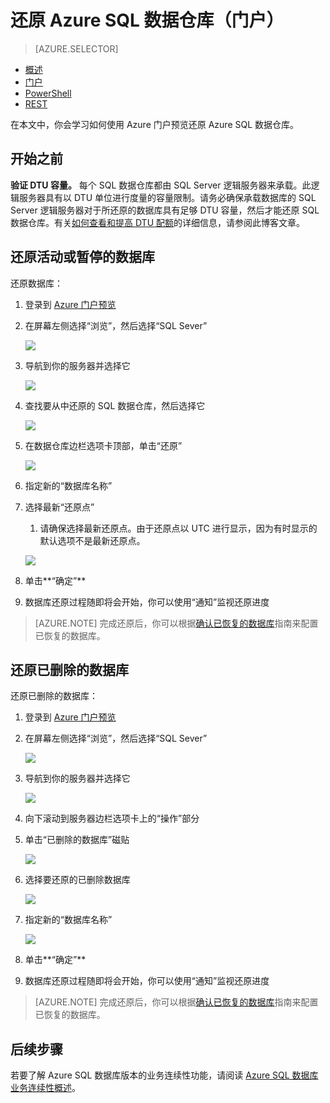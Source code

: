 <properties
   pageTitle="还原 Azure SQL 数据仓库（门户）| Azure"
   description="用于还原 SQL 数据仓库的 Azure 门户预览任务。"
   services="sql-data-warehouse"
   documentationCenter="NA"
   authors="elfisher"
   manager="barbkess"
   editor=""/>

<tags
   ms.service="sql-data-warehouse"
   ms.date="06/17/2016"
   wacn.date="07/18/2016"/>

# 还原 Azure SQL 数据仓库（门户）

> [AZURE.SELECTOR]
- [概述][]
- [门户][]
- [PowerShell][]
- [REST][]

在本文中，你会学习如何使用 Azure 门户预览还原 Azure SQL 数据仓库。

## 开始之前

**验证 DTU 容量。** 每个 SQL 数据仓库都由 SQL Server 逻辑服务器来承载。此逻辑服务器具有以 DTU 单位进行度量的容量限制。请务必确保承载数据库的 SQL Server 逻辑服务器对于所还原的数据库具有足够 DTU 容量，然后才能还原 SQL 数据仓库。有关[如何查看和提高 DTU 配额][]的详细信息，请参阅此博客文章。


## 还原活动或暂停的数据库

还原数据库：

1. 登录到 [Azure 门户预览][]
2. 在屏幕左侧选择“浏览”，然后选择“SQL Sever”
    
    ![](./media/sql-data-warehouse-restore-database-portal/01-browse-for-sql-server.png)
    
3. 导航到你的服务器并选择它
    
    ![](./media/sql-data-warehouse-restore-database-portal/01-select-server.png)

4. 查找要从中还原的 SQL 数据仓库，然后选择它
    
    ![](./media/sql-data-warehouse-restore-database-portal/01-select-active-dw.png)
5. 在数据仓库边栏选项卡顶部，单击“还原”
    
    ![](./media/sql-data-warehouse-restore-database-portal/01-select-restore-from-active.png)

6. 指定新的“数据库名称”
7. 选择最新“还原点”
    1. 请确保选择最新还原点。由于还原点以 UTC 进行显示，因为有时显示的默认选项不是最新还原点。
    
    ![](./media/sql-data-warehouse-restore-database-portal/01-restore-blade-from-active.png)

8. 单击**“确定”**
9. 数据库还原过程随即将会开始，你可以使用“通知”监视还原进度

>[AZURE.NOTE] 完成还原后，你可以根据[确认已恢复的数据库][]指南来配置已恢复的数据库。


## 还原已删除的数据库

还原已删除的数据库：

1. 登录到 [Azure 门户预览][]
2. 在屏幕左侧选择“浏览”，然后选择“SQL Sever”
    
    ![](./media/sql-data-warehouse-restore-database-portal/01-browse-for-sql-server.png)

3. 导航到你的服务器并选择它
    
    ![](./media/sql-data-warehouse-restore-database-portal/02-select-server.png)

4. 向下滚动到服务器边栏选项卡上的“操作”部分
5. 单击“已删除的数据库”磁贴
    
    ![](./media/sql-data-warehouse-restore-database-portal/02-select-deleted-dws.png)

6. 选择要还原的已删除数据库
    
    ![](./media/sql-data-warehouse-restore-database-portal/02-select-deleted-dw.png)

7. 指定新的“数据库名称”
    
    ![](./media/sql-data-warehouse-restore-database-portal/02-restore-blade-from-deleted.png)
    
8. 单击**“确定”**
9. 数据库还原过程随即将会开始，你可以使用“通知”监视还原进度

>[AZURE.NOTE] 完成还原后，你可以根据[确认已恢复的数据库][]指南来配置已恢复的数据库。


## 后续步骤
若要了解 Azure SQL 数据库版本的业务连续性功能，请阅读 [Azure SQL 数据库业务连续性概述][]。

<!--Image references-->

<!--Article references-->
[Azure SQL 数据库业务连续性概述]: /documentation/articles/sql-database-business-continuity/
[概述]: /documentation/articles/sql-data-warehouse-restore-database-overview/
[门户]: /documentation/articles/sql-data-warehouse-restore-database-portal/
[PowerShell]: /documentation/articles/sql-data-warehouse-restore-database-powershell/
[REST]: /documentation/articles/sql-data-warehouse-restore-database-rest-api/
[确认已恢复的数据库]: /documentation/articles/sql-database-recovered-finalize/

<!--MSDN references-->

<!--Blog references-->
[如何查看和提高 DTU 配额]: https://azure.microsoft.com/blog/azure-limits-quotas-increase-requests/

<!--Other Web references-->
[Azure 门户预览]: https://portal.azure.cn/

<!---HONumber=Mooncake_0711_2016-->